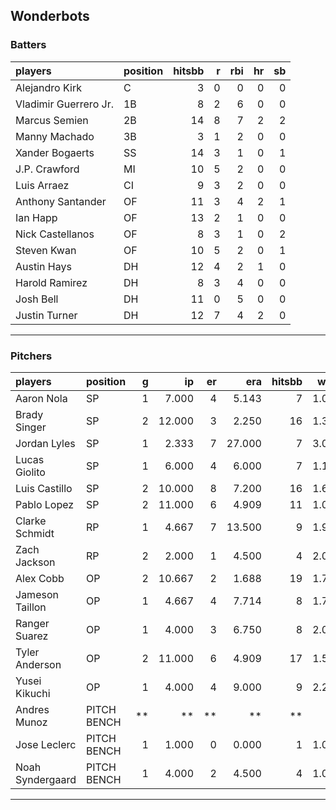 ## Wonderbots

### Batters

 
|players               |position | hitsbb|  r| rbi| hr| sb| 
|:---------------------|:--------|------:|--:|---:|--:|--:| 
|Alejandro Kirk        |C        |      3|  0|   0|  0|  0| 
|Vladimir Guerrero Jr. |1B       |      8|  2|   6|  0|  0| 
|Marcus Semien         |2B       |     14|  8|   7|  2|  2| 
|Manny Machado         |3B       |      3|  1|   2|  0|  0| 
|Xander Bogaerts       |SS       |     14|  3|   1|  0|  1| 
|J.P. Crawford         |MI       |     10|  5|   2|  0|  0| 
|Luis Arraez           |CI       |      9|  3|   2|  0|  0| 
|Anthony Santander     |OF       |     11|  3|   4|  2|  1| 
|Ian Happ              |OF       |     13|  2|   1|  0|  0| 
|Nick Castellanos      |OF       |      8|  3|   1|  0|  2| 
|Steven Kwan           |OF       |     10|  5|   2|  0|  1| 
|Austin Hays           |DH       |     12|  4|   2|  1|  0| 
|Harold Ramirez        |DH       |      8|  3|   4|  0|  0| 
|Josh Bell             |DH       |     11|  0|   5|  0|  0| 
|Justin Turner         |DH       |     12|  7|   4|  2|  0| 


* * *

### Pitchers

 
|players          |position    |  g|     ip| er|    era| hitsbb|  whip| so|  w| sv| 
|:----------------|:-----------|--:|------:|--:|------:|------:|-----:|--:|--:|--:| 
|Aaron Nola       |SP          |  1|  7.000|  4|  5.143|      7| 1.000|  4|  0|  0| 
|Brady Singer     |SP          |  2| 12.000|  3|  2.250|     16| 1.333|  7|  1|  0| 
|Jordan Lyles     |SP          |  1|  2.333|  7| 27.000|      7| 3.000|  2|  0|  0| 
|Lucas Giolito    |SP          |  1|  6.000|  4|  6.000|      7| 1.167|  6|  0|  0| 
|Luis Castillo    |SP          |  2| 10.000|  8|  7.200|     16| 1.600| 15|  0|  0| 
|Pablo Lopez      |SP          |  2| 11.000|  6|  4.909|     11| 1.000| 12|  0|  0| 
|Clarke Schmidt   |RP          |  1|  4.667|  7| 13.500|      9| 1.929|  5|  0|  0| 
|Zach Jackson     |RP          |  2|  2.000|  1|  4.500|      4| 2.000|  3|  0|  0| 
|Alex Cobb        |OP          |  2| 10.667|  2|  1.688|     19| 1.781|  6|  1|  0| 
|Jameson Taillon  |OP          |  1|  4.667|  4|  7.714|      8| 1.714|  1|  0|  0| 
|Ranger Suarez    |OP          |  1|  4.000|  3|  6.750|      8| 2.000|  4|  0|  0| 
|Tyler Anderson   |OP          |  2| 11.000|  6|  4.909|     17| 1.545|  3|  0|  0| 
|Yusei Kikuchi    |OP          |  1|  4.000|  4|  9.000|      9| 2.250|  7|  0|  0| 
|Andres Munoz     |PITCH BENCH | **|     **| **|     **|     **|    **| **| **| **| 
|Jose Leclerc     |PITCH BENCH |  1|  1.000|  0|  0.000|      1| 1.000|  3|  0|  0| 
|Noah Syndergaard |PITCH BENCH |  1|  4.000|  2|  4.500|      4| 1.000|  5|  0|  0| 


* * *



